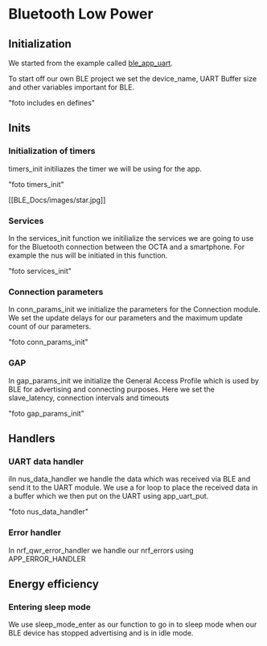 # Bluetooth Low Power

## Initialization

We started from the example called [ble_app_uart](https://github.com/TissieVA/IoT-BLE/tree/master/nRF5_SDK_17.1.0_ddde560/nRF5_SDK_17.1.0_ddde560/examples/ble_peripheral/ble_app_uart).

To start off our own BLE project we set the device_name, UART Buffer size and other variables important for BLE.

"foto includes en defines"

## Inits

### Initialization of timers
timers_init initiliazes the timer we will be using for the app. 

"foto timers_init"

[[BLE_Docs/images/star.jpg]]

### Services
In the services_init function we initilialize the services we are going to use for the Bluetooth connection between the OCTA and a smartphone. For example the nus will be initiated in this function. 

"foto services_init"

### Connection parameters
In conn_params_init we initialize the parameters for the Connection module. We set the update delays for our parameters and the maximum update count of our parameters. 

"foto conn_params_init"

### GAP
In gap_params_init we initialize the General Access Profile which is used by BLE for advertising and connecting purposes. Here we set the slave_latency, connection intervals and timeouts

"foto gap_params_init"

## Handlers 

### UART data handler 
iIn nus_data_handler we handle the data which was received via BLE and send it to the UART module. We use a for loop to place the received data in a buffer which we then put on the UART using app_uart_put. 

"foto nus_data_handler"

### Error handler 
In nrf_qwr_error_handler we handle our nrf_errors using APP_ERROR_HANDLER

## Energy efficiency

### Entering sleep mode
We use sleep_mode_enter as our function to go in to sleep mode when our BLE device has stopped advertising and is in idle mode. 


